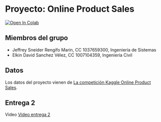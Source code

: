 # Proyecto: Online Product Sales

[![Open In Colab](https://colab.research.google.com/assets/colab-badge.svg)](https://colab.research.google.com/github/Delacrobix/intruccion_ia)

## Miembros del grupo

- Jeffrey Sneider Rengifo Marin, CC 1037659300, Ingeniería de Sistemas
- Elkin David Sanchez Vélez, CC 1007104359, Ingeniería Civil

## Datos

Los datos del proyecto vienen de [La competición Kaggle Online Product Sales](https://www.kaggle.com/competitions/online-sales/overview).

## Entrega 2

Video [Video entrega 2](https://youtu.be/QlewuOfzY1Y)
